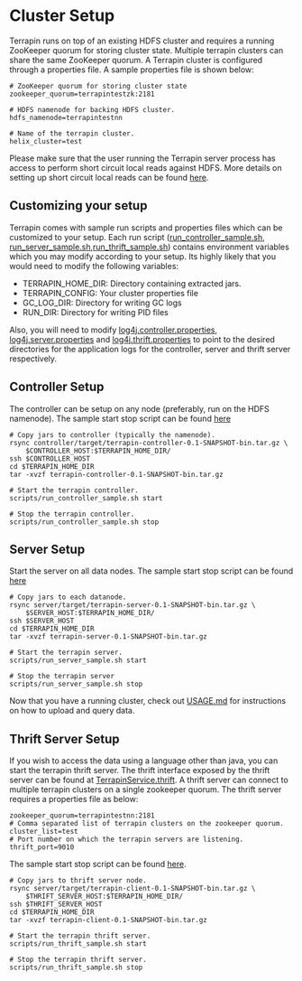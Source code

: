 # Cluster Setup

Terrapin runs on top of an existing HDFS cluster and requires a running ZooKeeper
quorum for storing cluster state. Multiple terrapin clusters can share the same
ZooKeeper quorum. A Terrapin cluster is configured through a properties file. A sample
properties file is shown below:

```
# ZooKeeper quorum for storing cluster state
zookeeper_quorum=terrapintestzk:2181

# HDFS namenode for backing HDFS cluster.
hdfs_namenode=terrapintestnn

# Name of the terrapin cluster.
helix_cluster=test
```

Please make sure that the user running the Terrapin server process has access
to perform short circuit local reads against HDFS. More details on setting up
short circuit local reads can be found [here](http://hadoop.apache.org/docs/current/hadoop-project-dist/hadoop-hdfs/ShortCircuitLocalReads.html). 

## Customizing your setup

Terrapin comes with sample run scripts and properties files which can
be customized to your setup. Each run script ([run_controller_sample.sh],
[run_server_sample.sh],[run_thrift_sample.sh]) contains environment variables
which you may modify according to your setup. Its highly likely
that you would need to modify the following variables:
  - TERRAPIN_HOME_DIR: Directory containing extracted jars.
  - TERRAPIN_CONFIG: Your cluster properties file
  - GC_LOG_DIR: Directory for writing GC logs
  - RUN_DIR: Directory for writing PID files

Also, you will need to modify [log4j.controller.properties],
[log4j.server.properties] and [log4j.thrift.properties] to point to
the desired directories for the application logs for the controller,
server and thrift server respectively. 

## Controller Setup

The controller can be setup on any node (preferably, run on the HDFS
namenode). The sample start stop script can be found [here](../controller/src/main/scripts/run_controller_sample.sh)

```
# Copy jars to controller (typically the namenode).
rsync controller/target/terrapin-controller-0.1-SNAPSHOT-bin.tar.gz \
    $CONTROLLER_HOST:$TERRAPIN_HOME_DIR/
ssh $CONTROLLER_HOST
cd $TERRAPIN_HOME_DIR
tar -xvzf terrapin-controller-0.1-SNAPSHOT-bin.tar.gz

# Start the terrapin controller.
scripts/run_controller_sample.sh start

# Stop the terrapin controller.
scripts/run_controller_sample.sh stop 
```

## Server Setup

Start the server on all data nodes. The sample start stop
script can be found [here](../server/src/main/scripts/run_server_sample.sh)

```
# Copy jars to each datanode.
rsync server/target/terrapin-server-0.1-SNAPSHOT-bin.tar.gz \
    $SERVER_HOST:$TERRAPIN_HOME_DIR/
ssh $SERVER_HOST
cd $TERRAPIN_HOME_DIR
tar -xvzf terrapin-server-0.1-SNAPSHOT-bin.tar.gz

# Start the terrapin server.
scripts/run_server_sample.sh start

# Stop the terrapin server
scripts/run_server_sample.sh stop
```

Now that you have a running cluster, check out [USAGE.md](USAGE.md)
for instructions on how to upload and query data.

## Thrift Server Setup

If you wish to access the data using a language other than java,
you can start the terrapin thrift server. The thrift interface
exposed by the thrift server can be found at [TerrapinService.thrift](../core/src/main/thrift/TerrapinService.thrift).
A thrift server can connect to multiple terrapin clusters on a single zookeeper
quorum. The thrift server requires a properties file as below:

```
zookeeper_quorum=terrapintestnn:2181
# Comma separated list of terrapin clusters on the zookeeper quorum.
cluster_list=test
# Port number on which the terrapin servers are listening.
thrift_port=9010
```

The sample start stop script can be found [here](../client/src/main/scripts/run_thrift_sample.sh).

```
# Copy jars to thrift server node.
rsync server/target/terrapin-client-0.1-SNAPSHOT-bin.tar.gz \
    $THRIFT_SERVER_HOST:$TERRAPIN_HOME_DIR/
ssh $THRIFT_SERVER_HOST
cd $TERRAPIN_HOME_DIR
tar -xvzf terrapin-client-0.1-SNAPSHOT-bin.tar.gz

# Start the terrapin thrift server.
scripts/run_thrift_sample.sh start

# Stop the terrapin thrift server.
scripts/run_thrift_sample.sh stop
```

[log4j.controller.properties]:../core/src/main/config/log4j.controller.properties
[log4j.server.properties]:../core/src/main/config/log4j.server.properties
[log4j.thrift.properties]:../core/src/main/config/log4j.thrift.properties
[run_server_sample.sh]:../server/src/main/scripts/run_server_sample.sh
[run_controller_sample.sh]:../controller/src/main/scripts/run_controller_sample.sh
[run_thrift_sample.sh]:../client/src/main/scripts/run_thrift_sample.sh
[log4j.controller.properties]:../core/src/main/config/log4j.controller.properties
[log4j.server.properties]:../core/src/main/config/log4j.server.properties
[log4j.thrift.properties]:../core/src/main/config/log4j.thrift.properties
